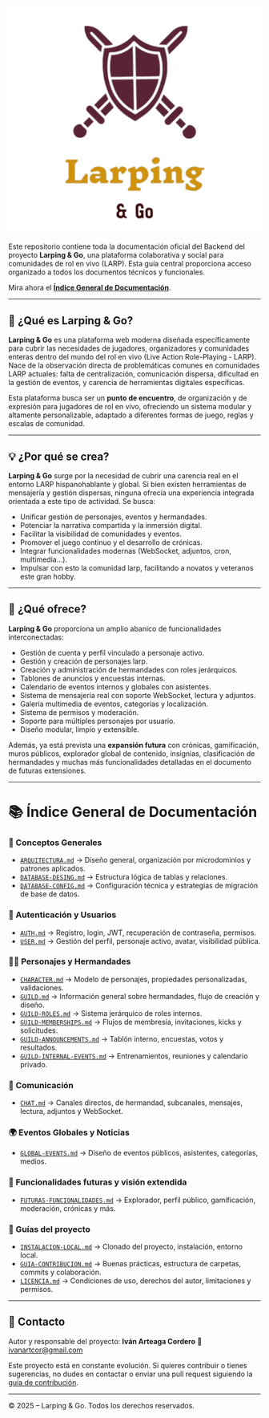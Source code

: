 <p align="center">
  <a target="blank"><img src="docs/assets/logo_grande_sin_fondo.png" width="600" alt="Nest Logo" /></a>
</p>



Este repositorio contiene toda la documentación oficial del Backend del proyecto **Larping & Go**, una plataforma colaborativa y social para comunidades de rol en vivo (LARP). Esta guía central proporciona acceso organizado a todos los documentos técnicos y funcionales.
 

Mira ahora el [**Índice General de Documentación**](#📚-índice-general-de-documentación).

---



## 🎯 ¿Qué es Larping & Go?

**Larping & Go** es una plataforma web moderna diseñada específicamente para cubrir las necesidades de jugadores, organizadores y comunidades enteras dentro del mundo del rol en vivo (Live Action Role-Playing - LARP). Nace de la observación directa de problemáticas comunes en comunidades LARP actuales: falta de centralización, comunicación dispersa, dificultad en la gestión de eventos, y carencia de herramientas digitales específicas.

Esta plataforma busca ser un **punto de encuentro**, de organización y de expresión para jugadores de rol en vivo, ofreciendo un sistema modular y altamente personalizable, adaptado a diferentes formas de juego, reglas y escalas de comunidad.

---

## 💡 ¿Por qué se crea?

**Larping & Go** surge por la necesidad de cubrir una carencia real en el entorno LARP hispanohablante y global. Si bien existen herramientas de mensajería y gestión dispersas, ninguna ofrecía una experiencia integrada orientada a este tipo de actividad. Se busca:

* Unificar gestión de personajes, eventos y hermandades.
* Potenciar la narrativa compartida y la inmersión digital.
* Facilitar la visibilidad de comunidades y eventos.
* Promover el juego continuo y el desarrollo de crónicas.
* Integrar funcionalidades modernas (WebSocket, adjuntos, cron, multimedia...).
* Impulsar con esto la comunidad larp, facilitando a novatos y veteranos este gran hobby.

---

## 🧩 ¿Qué ofrece?

**Larping & Go** proporciona un amplio abanico de funcionalidades interconectadas:

* Gestión de cuenta y perfil vinculado a personaje activo.
* Gestión y creación de personajes larp.
* Creación y administración de hermandades con roles jerárquicos.
* Tablones de anuncios y encuestas internas.
* Calendario de eventos internos y globales con asistentes.
* Sistema de mensajería real con soporte WebSocket, lectura y adjuntos.
* Galería multimedia de eventos, categorías y localización.
* Sistema de permisos y moderación.
* Soporte para múltiples personajes por usuario.
* Diseño modular, limpio y extensible.

Además, ya está prevista una **expansión futura** con crónicas, gamificación, muros públicos, explorador global de contenido, insignias, clasificación de hermandades y muchas más funcionalidades detalladas en el documento de futuras extensiones.

---












# 📚 Índice General de Documentación

### 🧠 Conceptos Generales

* [`ARQUITECTURA.md`](docs/ARQUITECTURA.md) → Diseño general, organización por microdominios y patrones aplicados.
* [`DATABASE-DESING.md`](docs/DATABASE-DESING.md) → Estructura lógica de tablas y relaciones.
* [`DATABASE-CONFIG.md`](docs/DATABASE-CONFIG.md) → Configuración técnica y estrategias de migración de base de datos.

### 🔐 Autenticación y Usuarios

* [`AUTH.md`](docs/AUTH.md) → Registro, login, JWT, recuperación de contraseña, permisos.
* [`USER.md`](docs/USER.md) → Gestión del perfil, personaje activo, avatar, visibilidad pública.

### 🧝‍♂️ Personajes y Hermandades

* [`CHARACTER.md`](docs/CHARACTER.md) → Modelo de personajes, propiedades personalizadas, validaciones.
* [`GUILD.md`](docs/GUILD.md) → Información general sobre hermandades, flujo de creación y diseño.
* [`GUILD-ROLES.md`](docs/GUILD-ROLES.md) → Sistema jerárquico de roles internos.
* [`GUILD-MEMBERSHIPS.md`](docs/GUILD-MEMBERSHIPS.md) → Flujos de membresía, invitaciones, kicks y solicitudes.
* [`GUILD-ANNOUNCEMENTS.md`](docs/GUILD-ANNOUNCEMENTS.md) → Tablón interno, encuestas, votos y resultados.
* [`GUILD-INTERNAL-EVENTS.md`](docs/GUILD-INTERNAL-EVENTS.md) → Entrenamientos, reuniones y calendario privado.

### 💬 Comunicación

* [`CHAT.md`](docs/CHAT.md) → Canales directos, de hermandad, subcanales, mensajes, lectura, adjuntos y WebSocket.

### 🌍 Eventos Globales y Noticias

* [`GLOBAL-EVENTS.md`](docs/GLOBAL-EVENTS.md) → Diseño de eventos públicos, asistentes, categorías, medios.

### 🧪 Funcionalidades futuras y visión extendida

* [`FUTURAS-FUNCIONALIDADES.md`](docs/FUTURAS-FUNCIONALIDADES.md) → Explorador, perfil público, gamificación, moderación, crónicas y más.

### 🧰 Guías del proyecto

* [`INSTALACION-LOCAL.md`](docs/INSTALACION-LOCAL.md) → Clonado del proyecto, instalación, entorno local.
* [`GUIA-CONTRIBUCION.md`](docs/GUIA-CONTRIBUCION.md) → Buenas prácticas, estructura de carpetas, commits y colaboración.
* [`LICENCIA.md`](docs/LICENCIA.md) → Condiciones de uso, derechos del autor, limitaciones y permisos.

---

## 📩 Contacto

Autor y responsable del proyecto: **Iván Arteaga Cordero**
📧 [ivanartcor@gmail.com](mailto:ivanartcor@gmail.com)

Este proyecto está en constante evolución. Si quieres contribuir o tienes sugerencias, no dudes en contactar o enviar una pull request siguiendo la [guía de contribución](docs/GUIA-CONTRIBUCION.md).

---

© 2025 – Larping & Go. Todos los derechos reservados.

